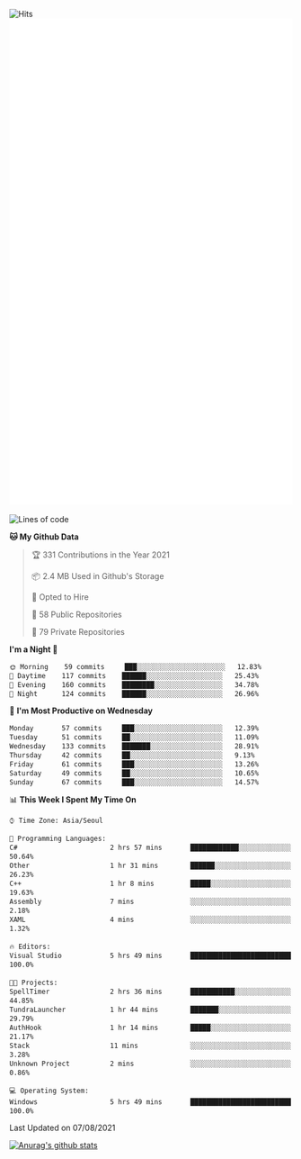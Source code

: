 ![Hits](https://hits.seeyoufarm.com/api/count/incr/badge.svg?url=https%3A%2F%2Fgithub.com%2Fkokose1234&count_bg=%2379C83D&title_bg=%23555555&icon=apple.svg&icon_color=%23E7E7E7&title=hits&edge_flat=false)
<br/>
![Metrics](https://github.com/kokose1234/kokose1234/blob/main/github-metrics.svg)

<!--START_SECTION:waka-->
![Lines of code](https://img.shields.io/badge/From%20Hello%20World%20I%27ve%20Written-12.6%20million%20lines%20of%20code-blue)

**🐱 My Github Data** 

> 🏆 331 Contributions in the Year 2021
 > 
> 📦 2.4 MB Used in Github's Storage 
 > 
> 💼 Opted to Hire
 > 
> 📜 58 Public Repositories 
 > 
> 🔑 79 Private Repositories  
 > 
**I'm a Night 🦉** 

```text
🌞 Morning    59 commits     ███░░░░░░░░░░░░░░░░░░░░░░   12.83% 
🌆 Daytime    117 commits    ██████░░░░░░░░░░░░░░░░░░░   25.43% 
🌃 Evening    160 commits    ████████░░░░░░░░░░░░░░░░░   34.78% 
🌙 Night      124 commits    ██████░░░░░░░░░░░░░░░░░░░   26.96%

```
📅 **I'm Most Productive on Wednesday** 

```text
Monday       57 commits     ███░░░░░░░░░░░░░░░░░░░░░░   12.39% 
Tuesday      51 commits     ██░░░░░░░░░░░░░░░░░░░░░░░   11.09% 
Wednesday    133 commits    ███████░░░░░░░░░░░░░░░░░░   28.91% 
Thursday     42 commits     ██░░░░░░░░░░░░░░░░░░░░░░░   9.13% 
Friday       61 commits     ███░░░░░░░░░░░░░░░░░░░░░░   13.26% 
Saturday     49 commits     ██░░░░░░░░░░░░░░░░░░░░░░░   10.65% 
Sunday       67 commits     ███░░░░░░░░░░░░░░░░░░░░░░   14.57%

```


📊 **This Week I Spent My Time On** 

```text
⌚︎ Time Zone: Asia/Seoul

💬 Programming Languages: 
C#                       2 hrs 57 mins       ████████████░░░░░░░░░░░░░   50.64% 
Other                    1 hr 31 mins        ██████░░░░░░░░░░░░░░░░░░░   26.23% 
C++                      1 hr 8 mins         █████░░░░░░░░░░░░░░░░░░░░   19.63% 
Assembly                 7 mins              ░░░░░░░░░░░░░░░░░░░░░░░░░   2.18% 
XAML                     4 mins              ░░░░░░░░░░░░░░░░░░░░░░░░░   1.32%

🔥 Editors: 
Visual Studio            5 hrs 49 mins       █████████████████████████   100.0%

🐱‍💻 Projects: 
SpellTimer               2 hrs 36 mins       ███████████░░░░░░░░░░░░░░   44.85% 
TundraLauncher           1 hr 44 mins        ███████░░░░░░░░░░░░░░░░░░   29.79% 
AuthHook                 1 hr 14 mins        █████░░░░░░░░░░░░░░░░░░░░   21.17% 
Stack                    11 mins             ░░░░░░░░░░░░░░░░░░░░░░░░░   3.28% 
Unknown Project          2 mins              ░░░░░░░░░░░░░░░░░░░░░░░░░   0.86%

💻 Operating System: 
Windows                  5 hrs 49 mins       █████████████████████████   100.0%

```


 Last Updated on 07/08/2021
<!--END_SECTION:waka-->

[![Anurag's github stats](https://github-readme-stats.vercel.app/api?username=kokose1234&theme=dracula)](https://github.com/anuraghazra/github-readme-stats)



	
